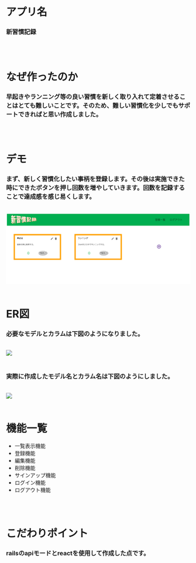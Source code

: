 <h1>アプリ名</h1>
<h3>新習慣記録</h3>
<br>
<br>
<h1>なぜ作ったのか</h1>
<h3>早起きやランニング等の良い習慣を新しく取り入れて定着させることはとても難しいことです。そのため、難しい習慣化を少しでもサポートできればと思い作成しました。</h3>
<br>
<br>
<h1>デモ</h1>
<h3>まず、新しく習慣化したい事柄を登録します。その後は実施できた時にできたボタンを押し回数を増やしていきます。回数を記録することで達成感を感じ易くします。</h3>
<br>
<img src="images/demo.png">
<br>
<br>
<h1>ER図</h1>
<h3>必要なモデルとカラムは下図のようになりました。</h3>
<br>
<img src="images/ER図(j).PNG" />
<br>
<br>
<h3>実際に作成したモデル名とカラム名は下図のようにしました。</h3>
<br>
<img src="images/ER図(e).PNG" />
<br>
<br>
<h1>機能一覧</h1>
<ul>
  <li>一覧表示機能</li>
  <li>登録機能</li>
  <li>編集機能</li>
  <li>削除機能</li>
  <li>サインアップ機能</li>
  <li>ログイン機能</li>
  <li>ログアウト機能</li>
</ul>
<br>
<br>
<h1>こだわりポイント</h1>
<h3>railsのapiモードとreactを使用して作成した点です。</h3>

